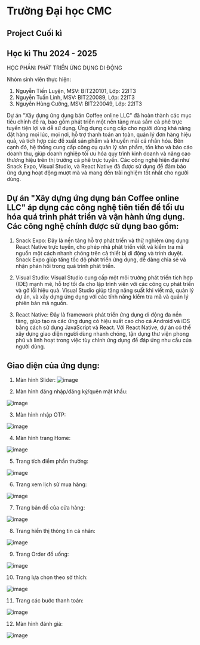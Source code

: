 # Trường Đại học CMC
## Project Cuối kì 
## Học kì Thu 2024 - 2025 

HỌC PHẦN: PHÁT TRIỂN ỨNG DỤNG DI ĐỘNG

Nhóm sinh viên thực hiện: 
1.	Nguyễn Tiến Luyện,      MSV: BIT220101, Lớp: 22IT3
2.	Nguyễn Tuấn Linh,        MSV: BIT220089, Lớp: 22IT3
3.	Nguyễn Hùng Cường,    MSV: BIT220049, Lớp: 22IT3


Dự án "Xây dựng ứng dụng bán Coffee online LLC" đã hoàn thành các mục tiêu
chính đề ra, bao gồm phát triển một nền tảng mua sắm cà phê trực tuyến tiện lợi và dễ sử
dụng. Ứng dụng cung cấp cho người dùng khả năng đặt hàng mọi lúc, mọi nơi, hỗ trợ thanh
toán an toàn, quản lý đơn hàng hiệu quả, và tích hợp các đề xuất sản phẩm và khuyến mãi
cá nhân hóa. Bên cạnh đó, hệ thống cung cấp công cụ quản lý sản phẩm, tồn kho và báo
cáo doanh thu, giúp doanh nghiệp tối ưu hóa quy trình kinh doanh và nâng cao thương hiệu
trên thị trường cà phê trực tuyến. Các công nghệ hiện đại như Snack Expo, Visual Studio,
và React Native đã được sử dụng để đảm bảo ứng dụng hoạt động mượt mà và mang đến
trải nghiệm tốt nhất cho người dùng.

## Dự án "Xây dựng ứng dụng bán Coffee online LLC" áp dụng các công nghệ tiên tiến để tối ưu hóa quá trình phát triển và vận hành ứng dụng. Các công nghệ chính được sử dụng bao gồm:
1.	Snack Expo: Đây là nền tảng hỗ trợ phát triển và thử nghiệm ứng dụng React Native trực tuyến, cho phép nhà phát triển viết và kiểm tra mã nguồn một cách nhanh chóng trên cả thiết bị di động và trình duyệt. Snack Expo giúp tăng tốc độ phát triển ứng dụng, dễ dàng chia sẻ và nhận phản hồi trong quá trình phát triển.
 
2.	Visual Studio: Visual Studio cung cấp một môi trường phát triển tích hợp (IDE) mạnh mẽ, hỗ trợ tối đa cho lập trình viên với các công cụ phát triển và gỡ lỗi hiệu quả. Visual Studio giúp tăng năng suất khi viết mã, quản lý dự án, và xây dựng ứng dụng với các tính năng kiểm tra mã và quản lý phiên bản mã nguồn.
 
3.	React Native: Đây là framework phát triển ứng dụng di động đa nền tảng, giúp tạo ra các ứng dụng có hiệu suất cao cho cả Android và iOS bằng cách sử dụng JavaScript và React. Với React Native, dự án có thể xây dựng giao diện người dùng nhanh chóng, tận dụng thư viện phong phú và linh hoạt trong việc tùy chỉnh ứng dụng để đáp ứng nhu cầu của người dùng.


## Giao diện của ứng dụng: 
1. Màn hình Slider:
![image](https://github.com/user-attachments/assets/5a05249f-7241-46c9-8b94-581edb929b68)

2. Màn hình đăng nhập/đăng ký/quên mật khẩu:
   
![image](https://github.com/user-attachments/assets/b5854d61-3c4a-4146-819f-8f61388b1530)

3. Màn hình nhập OTP:
   
![image](https://github.com/user-attachments/assets/7925938e-b972-4660-8c68-a386170373d2)

4. Màn hình trang Home:

![image](https://github.com/user-attachments/assets/6445c9b7-96bd-4cdd-b0e1-55678fb1a68b)

5. Trang tích điểm phần thưởng:

![image](https://github.com/user-attachments/assets/397aec44-e5ae-4f13-814a-97ded70b5dae)

6. Trang xem lịch sử mua hàng:
    
![image](https://github.com/user-attachments/assets/8234e538-7c9b-4edb-bb1a-a00f5c529cdc)

7. Trang bản đồ của cửa hàng:
    
![image](https://github.com/user-attachments/assets/2756bad3-82bd-4539-970f-a9d867c3e311)

8. Trang hiển thị thông tin cá nhân:
    
![image](https://github.com/user-attachments/assets/034fa216-a378-4161-ba4b-c55eccaaeb2c)

9. Trang Order đồ uống:
    
![image](https://github.com/user-attachments/assets/e913fa19-bcb5-4e76-9e44-5bc85ac88852)

10. Trang lựa chọn theo sở thích:

![image](https://github.com/user-attachments/assets/2950f10d-4fe7-48f2-9727-8e7ffa6c1c99)

11. Trang các bước thanh toán:
    
![image](https://github.com/user-attachments/assets/1b2652de-651d-45a2-943f-f973eaac8615)

12. Màn hình đánh giá:

![image](https://github.com/user-attachments/assets/66234c1e-daf3-445d-b98b-86c805b29f95)

